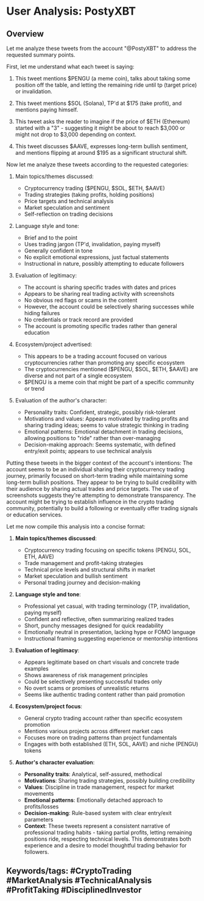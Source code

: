 # User Analysis: PostyXBT

## Overview

<think>
Let me analyze these tweets from the account "@PostyXBT" to address the requested summary points.

First, let me understand what each tweet is saying:

1. This tweet mentions $PENGU (a meme coin), talks about taking some position off the table, and letting the remaining ride until tp (target price) or invalidation.

2. This tweet mentions $SOL (Solana), TP'd at $175 (take profit), and mentions paying himself.

3. This tweet asks the reader to imagine if the price of $ETH (Ethereum) started with a "3" - suggesting it might be about to reach $3,000 or might not drop to $3,000 depending on context.

4. This tweet discusses $AAVE, expresses long-term bullish sentiment, and mentions flipping at around $195 as a significant structural shift.

Now let me analyze these tweets according to the requested categories:

1. Main topics/themes discussed:
   - Cryptocurrency trading ($PENGU, $SOL, $ETH, $AAVE)
   - Trading strategies (taking profits, holding positions)
   - Price targets and technical analysis
   - Market speculation and sentiment
   - Self-reflection on trading decisions

2. Language style and tone:
   - Brief and to the point
   - Uses trading jargon (TP'd, invalidation, paying myself)
   - Generally confident in tone
   - No explicit emotional expressions, just factual statements
   - Instructional in nature, possibly attempting to educate followers

3. Evaluation of legitimacy:
   - The account is sharing specific trades with dates and prices
   - Appears to be sharing real trading activity with screenshots
   - No obvious red flags or scams in the content
   - However, the account could be selectively sharing successes while hiding failures
   - No credentials or track record are provided
   - The account is promoting specific trades rather than general education

4. Ecosystem/project advertised:
   - This appears to be a trading account focused on various cryptocurrencies rather than promoting any specific ecosystem
   - The cryptocurrencies mentioned ($PENGU, $SOL, $ETH, $AAVE) are diverse and not part of a single ecosystem
   - $PENGU is a meme coin that might be part of a specific community or trend

5. Evaluation of the author's character:
   - Personality traits: Confident, strategic, possibly risk-tolerant
   - Motivations and values: Appears motivated by trading profits and sharing trading ideas; seems to value strategic thinking in trading
   - Emotional patterns: Emotional detachment in trading decisions, allowing positions to "ride" rather than over-managing
   - Decision-making approach: Seems systematic, with defined entry/exit points; appears to use technical analysis

Putting these tweets in the bigger context of the account's intentions:
The account seems to be an individual sharing their cryptocurrency trading journey, primarily focused on short-term trading while maintaining some long-term bullish positions. They appear to be trying to build credibility with their audience by sharing actual trades and price targets. The use of screenshots suggests they're attempting to demonstrate transparency. The account might be trying to establish influence in the crypto trading community, potentially to build a following or eventually offer trading signals or education services.

Let me now compile this analysis into a concise format:
</think>

1. **Main topics/themes discussed**:
   - Cryptocurrency trading focusing on specific tokens (PENGU, SOL, ETH, AAVE)
   - Trade management and profit-taking strategies
   - Technical price levels and structural shifts in market
   - Market speculation and bullish sentiment
   - Personal trading journey and decision-making

2. **Language style and tone**:
   - Professional yet casual, with trading terminology (TP, invalidation, paying myself)
   - Confident and reflective, often summarizing realized trades
   - Short, punchy messages designed for quick readability
   - Emotionally neutral in presentation, lacking hype or FOMO language
   - Instructional framing suggesting experience or mentorship intentions

3. **Evaluation of legitimacy**:
   - Appears legitimate based on chart visuals and concrete trade examples
   - Shows awareness of risk management principles
   - Could be selectively presenting successful trades only
   - No overt scams or promises of unrealistic returns
   - Seems like authentic trading content rather than paid promotion

4. **Ecosystem/project focus**:
   - General crypto trading account rather than specific ecosystem promotion
   - Mentions various projects across different market caps
   - Focuses more on trading patterns than project fundamentals
   - Engages with both established (ETH, SOL, AAVE) and niche (PENGU) tokens

5. **Author's character evaluation**:
   - **Personality traits**: Analytical, self-assured, methodical
   - **Motivations**: Sharing trading strategies, possibly building credibility
   - **Values**: Discipline in trade management, respect for market movements
   - **Emotional patterns**: Emotionally detached approach to profits/losses
   - **Decision-making**: Rule-based system with clear entry/exit parameters
   - **Context**: These tweets represent a consistent narrative of professional trading habits - taking partial profits, letting remaining positions ride, respecting technical levels. This demonstrates both experience and a desire to model thoughtful trading behavior for followers.

**Keywords/tags**: #CryptoTrading #MarketAnalysis #TechnicalAnalysis #ProfitTaking #DisciplinedInvestor
---
